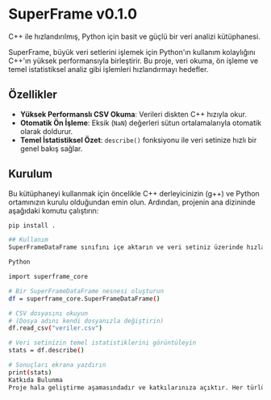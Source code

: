 # SuperFrame v0.1.0

C++ ile hızlandırılmış, Python için basit ve güçlü bir veri analizi kütüphanesi.

SuperFrame, büyük veri setlerini işlemek için Python'ın kullanım kolaylığını C++'ın yüksek performansıyla birleştirir. Bu proje, veri okuma, ön işleme ve temel istatistiksel analiz gibi işlemleri hızlandırmayı hedefler.

## Özellikler

* **Yüksek Performanslı CSV Okuma**: Verileri diskten C++ hızıyla okur.
* **Otomatik Ön İşleme**: Eksik (`NaN`) değerleri sütun ortalamalarıyla otomatik olarak doldurur.
* **Temel İstatistiksel Özet**: `describe()` fonksiyonu ile veri setinize hızlı bir genel bakış sağlar.

## Kurulum

Bu kütüphaneyi kullanmak için öncelikle C++ derleyicinizin (g++) ve Python ortamınızın kurulu olduğundan emin olun. Ardından, projenin ana dizininde aşağıdaki komutu çalıştırın:

```bash
pip install .

## Kullanım
SuperFrameDataFrame sınıfını içe aktarın ve veri setiniz üzerinde hızlandırılmış işlemleri kolayca gerçekleştirin.

Python 

import superframe_core

# Bir SuperFrameDataFrame nesnesi oluşturun
df = superframe_core.SuperFrameDataFrame()

# CSV dosyasını okuyun
# (Dosya adını kendi dosyanızla değiştirin)
df.read_csv("veriler.csv") 

# Veri setinizin temel istatistiklerini görüntüleyin
stats = df.describe()

# Sonuçları ekrana yazdırın
print(stats)
Katkıda Bulunma
Proje hala geliştirme aşamasındadır ve katkılarınıza açıktır. Her türlü hata raporu, özellik önerisi veya kod katkısı memnuniyetle karşılanır.